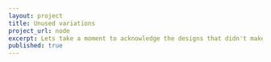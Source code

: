 ```yaml
---
layout: project
title: Unused variations
project_url: node
excerpt: Lets take a moment to acknowledge the designs that didn't make the cut. They may not be remembered, but they will never be erased.
published: true
---
```


<script type="application/json" class="data">
{
	"noun": "Graphic Designer",
	"images": [{
		"src": "/assets/img/rejects/landscape-3col.png",
		"size": "landscape-3col"
	},{
		"src": "/assets/img/rejects/landscape-4col.png",
		"size": "landscape-4col"
	},{
		"src": "/assets/img/rejects/portrait-2col.png",
		"size": "portrait-2col"
	},{
		"src": "/assets/img/rejects/portrait-3col.png",
		"size": "portrait-3col"
	},{
		"src": "/assets/img/rejects/square-1col.png",
		"size": "square-1col"
	},{
		"src": "/assets/img/rejects/square-2col.png",
		"size": "square-2col"
	},{
		"src": "/assets/img/rejects/square-3col.png",
		"size": "square-3col"
	}]
}
</script>